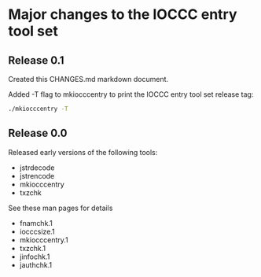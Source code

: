 # Major changes to the IOCCC entry tool set

## Release 0.1

Created this CHANGES.md markdown document.

Added -T flag to mkiocccentry to print the IOCCC entry tool set release tag:

```sh
./mkiocccentry -T
```

## Release 0.0

Released early versions of the following tools:

- jstrdecode
- jstrencode
- mkiocccentry
- txzchk

See these man pages for details

- fnamchk.1
- iocccsize.1
- mkiocccentry.1
- txzchk.1
- jinfochk.1
- jauthchk.1
